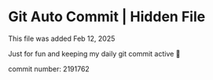 # Git Auto Commit | Hidden File

This file was added Feb 12, 2025

Just for fun and keeping my daily git commit active 🤪

commit number: 2191762
